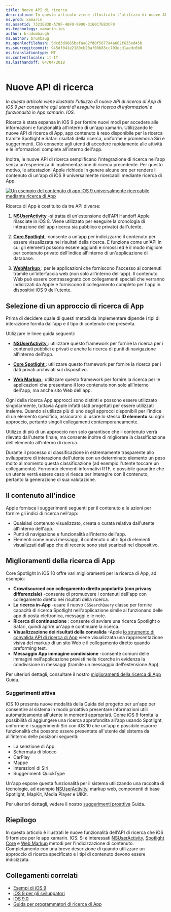 ```yaml
---
title: Nuove API di ricerca
description: In questo articolo viene illustrato l'utilizzo di nuove API di ricerca di App di iOS 9 per consentire agli utenti di eseguire la ricerca di informazioni e funzionalità in App xamarin. IOS.
ms.prod: xamarin
ms.assetid: 7323EB3D-A78F-4BF0-9990-3160C7E83CF0
ms.technology: xamarin-ios
author: bradumbaugh
ms.author: brumbaug
ms.openlocfilehash: 5dcd3d9665befaa82fd0f5677a4a662f633ed45b
ms.sourcegitcommit: 945df041e2180cb20af08b83cc703ecd1aedc6b0
ms.translationtype: MT
ms.contentlocale: it-IT
ms.lasthandoff: 04/04/2018
---
```

# <a name="new-search-apis"></a>Nuove API di ricerca

_In questo articolo viene illustrato l'utilizzo di nuove API di ricerca di App di iOS 9 per consentire agli utenti di eseguire la ricerca di informazioni e funzionalità in App xamarin. IOS._

Ricerca è stata espansa in iOS 9 per fornire nuovi modi per accedere alle informazioni e funzionalità all'interno di un'app xamarin. Utilizzando le nuove API di ricerca di App, app contenuto è reso disponibile per la ricerca tramite Spotlight e Safari risultati della ricerca, uniforme e promemoria Siri e suggerimenti. Ciò consente agli utenti di accedere rapidamente alle attività e le informazioni complete all'interno dell'app.

Inoltre, le nuove API di ricerca semplificano l'integrazione di ricerca nell'app senza un'esperienza di implementazione di ricerca precedente. Per questo motivo, le attestazioni Apple richiede in genere alcune ore per rendere il contenuto di un'app di iOS 9 universalmente ricercabili mediante ricerca di App.

[![](images/intro01.png "Un esempio del contenuto di app iOS 9 universalmente ricercabile mediante ricerca di App")](images/intro01.png#lightbox)

Ricerca di App è costituito da tre API diverse:

1. [**NSUserActivity** ](nsuseractivity.md) -si tratta di un'estensione dell'API Handoff Apple rilasciate in iOS 8. Viene utilizzato per eseguire la cronologia di interazione dell'app ricerca sia pubblico e privato) dall'utente.

2. [**Core Spotlight** ](corespotlight.md) -consente a un'app per indicizzarne il contenuto per essere visualizzata nei risultati della ricerca. E funziona come un'API in cui gli elementi possono essere aggiunti e rimossi ed è il modo migliore per contenuto privato dell'indice all'interno di un'applicazione di database.

3. [**WebMarkup** ](web-markup.md) : per le applicazioni che forniscono l'accesso ai contenuti tramite un'interfaccia web (non solo all'interno dell'app). Il contenuto Web può essere contrassegnato con collegamenti speciali che verranno indicizzati da Apple e forniscono il collegamento completo per l'app in dispositivi iOS 9 dell'utente.

## <a name="selecting-an-app-search-approach"></a>Selezione di un approccio di ricerca di App

Prima di decidere quale di questi metodi da implementare dipende i tipi di interazione fornita dall'app e il tipo di contenuto che presenta.

Utilizzare le linee guida seguenti:

- [**NSUserActivity** ](nsuseractivity.md) : utilizzare questo framework per fornire la ricerca per i contenuti pubblici e privati e anche la ricerca di punti di navigazione all'interno dell'app.

- [**Core Spotlight** ](corespotlight.md) : utilizzare questo framework per fornire la ricerca per i dati privati archiviati sul dispositivo.

- [**Web Markup** ](web-markup.md) : utilizzare questo framework per fornire la ricerca per le applicazioni che presentano il loro contenuto non solo all'interno dell'app, ma anche sito Web dell'app.

Ogni della ricerca App approcci sono distinti e possono essere utilizzato singolarmente, tuttavia Apple infatti stati progettati per essere utilizzati insieme. Quando si utilizza più di uno degli approcci disponibili per l'indice di un elemento specifico, assicurarsi di usare lo stesso **ID elemento** su ogni approccio, pertanto singoli collegamenti contemporaneamente.

Utilizzo di più di un approccio non solo garantisce che il contenuto verrà rilevato dall'utente finale, ma consente inoltre di migliorare la classificazione dell'elemento all'interno di ricerca.

Durante il processo di classificazione in estremamente trasparente allo sviluppatore di interazione dell'utente con un determinato elemento un peso molto al momento questa classificazione (ad esempio l'utente toccare un collegamento).
Fornendo elementi informativi RTF, è possibile garantire che un utente verrà essere caso vi riesca per interagire con il contenuto, pertanto la generazione di sua valutazione.

## <a name="what-content-to-index"></a>Il contenuto all'indice

Apple fornisce i suggerimenti seguenti per il contenuto e le azioni per fornire gli indici di ricerca nell'app:

 - Qualsiasi contenuto visualizzato, creata o curata relativa dall'utente all'interno dell'app.
 - Punti di navigazione e funzionalità all'interno dell'app.
 - Elementi come nuovi messaggi, il contenuto o altri tipi di elementi visualizzati dall'app che di recente sono stati scaricati nel dispositivo.

## <a name="app-search-enhancements"></a>Miglioramenti della ricerca di App

Core Spotlight in iOS 10 offre vari miglioramenti per la ricerca di App, ad esempio:

- **Crowdsourced con collegamento diretto popolarità (con privacy differenziale)** -consente di promuovere i contenuti dell'app con collegamento diretto nei risultati della ricerca.
- **La ricerca in-App** -usare il nuovo `CSSearchQuery` classe per fornire capacità di ricerca Spotlight nell'applicazione simile al funzionano delle app di posta elettronica, messaggi e le note.
- **Ricerca di continuazione** : consente di avviare una ricerca Spotlight o Safari, quindi aprire un'app e continuare la ricerca.
- **Visualizzazione dei risultati della convalida** -Apple [lo strumento di convalida API di ricerca di App](https://search.developer.apple.com/appsearch-validation-tool) viene visualizzata una rappresentazione visiva del markup di un sito Web e il collegamento diretto quando preforming test.
- **Messaggio App immagine condivisione** -consente comuni delle immagini nell'applicazione previsti nelle ricerche in evidenza la condivisione in messaggi (tramite un messaggio dell'estensione App).

Per ulteriori dettagli, consultare il nostro [miglioramenti della ricerca di App](~/ios/platform/search/app-search-enhancements.md) Guida.

### <a name="proactive-suggestions"></a>Suggerimenti attiva

iOS 10 presenta nuove modalità della Guida del progetto per un'app per consentire al sistema in modo proattivo presentare informazioni utili automaticamente all'utente in momenti appropriati. Come iOS 9 fornita la possibilità di aggiungere una ricerca approfondita all'app usando Spotlight, uniforme e i suggerimenti Siri con iOS 10 che un'app è possibile esporre funzionalità che possono essere presentate all'utente dal sistema da all'interno delle posizioni seguenti:

- La selezione di App
- Schermata di blocco
- CarPlay
- Mappe
- Interazioni di Siri
- Suggerimenti QuickType 

Un'app espone questa funzionalità per il sistema utilizzando una raccolta di tecnologie, ad esempio [NSUserActivity](https://developer.xamarin.com/api/type/Foundation.NSUserActivity/), markup web, componenti di base Spotlight, MapKit, Media Player e UIKit.

Per ulteriori dettagli, vedere il nostro [suggerimenti proattiva](~/ios/platform/search/proactive-suggestions.md) Guida.

## <a name="summary"></a>Riepilogo

In questo articolo è illustrati le nuove funzionalità dell'API di ricerca che iOS 9 fornisce per le app xamarin. IOS. Si è interessati [NSUserActivity](nsuseractivity.md), [Spotlight Core](corespotlight.md) e [Web Markup](web-markup.md) metodi per l'indicizzazione di contenuto. Completamento con una breve descrizione di quando utilizzare un approccio di ricerca specificato e i tipi di contenuto devono essere indicizzata.



## <a name="related-links"></a>Collegamenti correlati

- [Esempi di iOS 9](https://developer.xamarin.com/samples/ios/iOS9/)
- [iOS 9 per gli sviluppatori](https://developer.apple.com/ios/pre-release/)
- [iOS 9.0](https://developer.apple.com/library/prerelease/ios/releasenotes/General/WhatsNewIniOS/Articles/iOS9.html)
- [Guida per programmatori di ricerca di App](https://developer.apple.com/library/prerelease/ios/documentation/General/Conceptual/AppSearch/index.html#//apple_ref/doc/uid/TP40016308)

